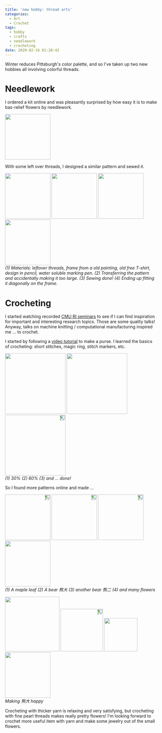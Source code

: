 ```yaml
---
title: 'new hobby: thread arts'
categories:
  - Art
  - Crochet
tags:
  - hobby
  - crafts
  - needlework
  - crocheting
date: 2020-02-16 01:20:42
---
```



Winter reduces Pittsburgh's color palette, and so I've taken up two new hobbies all involving colorful threads.

# Needlework
I ordered a kit online and was pleasantly surprised by how easy it is to make bas-relief flowers by needlework.
<p float="left">
  <img src="new-hobby-thread-arts/IMG_9447.JPG" width="150"/>
</p>

With some left over threads, I designed a similar pattern and sewed it.


<p float="left">
  <img class="nofancybox" src="new-hobby-thread-arts/IMG_0796.JPG" width="150" style="display: inline; border-style: none;"/>
  <img class="nofancybox"src="new-hobby-thread-arts/IMG_0797.JPG" width="150" style="display: inline; border-style: none;"/>
  <img class="nofancybox"src="new-hobby-thread-arts/IMG_9448.jpg" width="150" style="display: inline; border-style: none;"/>
  <img class="nofancybox"src="new-hobby-thread-arts/IMG_0799.JPG" width="150" style="display: inline; border-style: none;"/>
  <br>
  <em> (1) Materials: leftover threads, frame from a old painting, old free T-shirt, design in pencil, water soluble marking pen.
  (2) Transferring the pattern and accidentally making it too large.
  (3) Sewing done!
  (4) Ending up fitting it diagonally on the frame.</em>
</p>

# Crocheting

I started watching recorded [CMU RI seminars](https://www.youtube.com/watch?v=FdzRe6S3Zy0&list=PLCFD85BC79FE703DF) to see if I can find inspiration for important and interesting research topics. Those are some quality talks! Anyway, talks on machine knitting / computational manufacturing inspired me ... to crochet.

I started by following a [video tutorial](https://www.bilibili.com/video/av74042135/) to make a purse. I learned the basics of crocheting: short stitches, magic ring, stitch markers, etc.
<p float="left">
  <img class="nofancybox" src="new-hobby-thread-arts/IMG_9473.JPG" width="200" style="display: inline; border-style: none;"/>
  <img class="nofancybox" src="new-hobby-thread-arts/IMG_9479.JPG" width="200" style="display: inline; border-style: none;"/>
  <img class="nofancybox" src="new-hobby-thread-arts/IMG_9489.JPG" width="200" style="transform:rotate(90deg); display: inline; border-style: none;"/>
  <br>
  <em> (1) 30%
  (2) 60%
  (3) and ... done!</em>
</p>

So I found more patterns online and made ...
<p float="left">
  <img class="nofancybox" src="new-hobby-thread-arts/IMG_9503.JPG" width="150" style="transform:rotate(90deg);display: inline; border-style: none;"/>
  <img class="nofancybox" src="new-hobby-thread-arts/IMG_9522.JPG" width="150" style="transform:rotate(90deg);display: inline; border-style: none;"/>
  <img class="nofancybox" src="new-hobby-thread-arts/IMG_9554.JPG" width="150" style="transform:rotate(90deg); display: inline; border-style: none;"/>
  <img class="nofancybox" src="new-hobby-thread-arts/IMG_9562.jpg" width="150" style="display: inline; border-style: none;"/>
  <br>
  <em> (1) A maple leaf
  (2) A bear 熊大
  (3) another bear 熊二
  (4) and many flowers</em>
</p>

<p float="left">
  <img class="nofancybox" src="new-hobby-thread-arts/IMG_9504.jpg" width="180" style="display: inline; border-style: none;"/>
  <img class="nofancybox" src="new-hobby-thread-arts/IMG_9505.JPG" width="140" style="transform:rotate(90deg);display: inline; border-style: none;"/>
  <img class="nofancybox" src="new-hobby-thread-arts/IMG_9507.jpg" width="110" style="display: inline; border-style: none;"/>
  <img class="nofancybox" src="new-hobby-thread-arts/IMG_9509.jpg" width="150" style="display: inline; border-style: none;"/>
  <br>
  <em> Making 熊大 happy</em>
</p>

Crocheting with thicker yarn is relaxing and very satisfying, but crocheting with fine pearl threads makes really pretty flowers! I'm looking forward to crochet more useful item with yarn and make some jewelry out of the small flowers.
